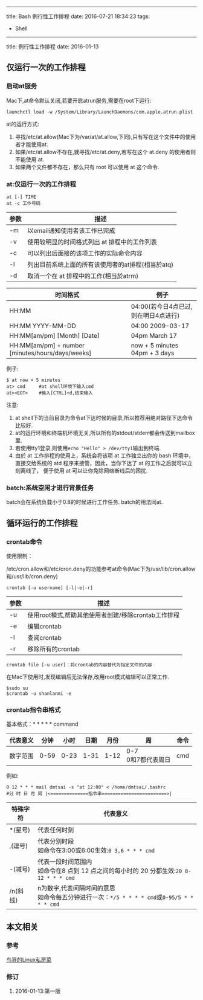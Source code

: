 ----
title: Bash 例行性工作排程
date: 2016-07-21 18:34:23
tags:
- Shell
----
title: 例行性工作排程
date: 2016-01-13

## 仅运行一次的工作排程

### 启动at服务
Mac下,at命令默认关闭,若要开启atrun服务,需要在root下运行:

	launchctl load -w /System/Library/LaunchDaemons/com.apple.atrun.plist

at的运行方式:
1. 寻找/etc/at.allow(Mac下为/var/at/at.allow,下同),只有写在这个文件中的使用者才能使用at.
1. 如果/etc/at.allow不存在,就寻找/etc/at.deny,若写在这个 at.deny 的使用者则不能使用 at.
1. 如果两个文件都不存在，那么只有 root 可以使用 at 这个命令.

### at:仅运行一次的工作排程

	at [-] TIME
	at -c 工作号码

参数|描述
---|---
-m|以email通知使用者该工作已完成
-v|使用较明显的时间格式列出 at 排程中的工作列表
-c|可以列出后面接的该项工作的实际命令内容
-l|列出目前系统上面的所有该使用者的at排程(相当於atq)
-d|取消一个在 at 排程中的工作(相当於atrm)

时间格式|例子
---|---
HH:MM|04:00(若今日4点已过,则在明日4点进行)
HH:MM YYYY-MM-DD|04:00 2009-03-17
HH:MM[am/pm] [Month] [Date]|04pm March 17
HH:MM[am/pm] + number [minutes/hours/days/weeks]|now + 5 minutes<BR>04pm + 3 days

例子:

	$ at now + 5 minutes
	at> cmd		#at shell环境下输入cmd
	at><EOT>	#输入[CTRL]+d,结束输入

注意:
1. at shell下的当前目录为命令at下达时候的目录,所以推荐用绝对路径下达命令比较好.
1. at的运行环境和终端机环境无关,所以所有的stdout/stderr都会传送到mailbox里.
1. 若使用tty1登录,则使用`echo "Hello" > /dev/tty1`输出到终端.
1. 由於 at 工作排程的使用上，系统会将该项 at 工作独立出你的 bash 环境中， 直接交给系统的 atd 程序来接管，因此，当你下达了 at 的工作之后就可以立刻离线了， 便于使用 at 可以让你免除网络断线后的困扰.

### batch:系统空闲才进行背景任务
batch会在系统负载小于0.8的时候进行工作任务.
batch的用法同at.

## 循环运行的工作排程

### crontab命令
使用限制：

/etc/cron.allow和/etc/cron.deny的功能参考at命令(Mac下为/usr/lib/cron.allow和/usr/lib/cron.deny)

	crontab [-u username] [-l|-e|-r]

参数|描述
---|---
-u|使用root模式,帮助其他使用者创建/移除crontab工作排程
-e|编辑crontab
-l|查阅crontab
-r|移除所有的crontab

	crontab file [-u user]：将crontab的内容替代为指定文件的内容

在Mac下使用时,发现编辑后无法保存,改用root模式编辑可以正常工作.

	$sudo su
	$crontab -u shanlanmi -e

### crontab指令串格式
基本格式：* * * * * command 

代表意义|分钟|小时|日期|月份|周|命令
---|---|---|---|---|---|---
数字范围|0-59|0-23|1-31|1-12|0-7<BR>0和7都代表周日|cmd

例如:

	0 12 * * * mail dmtsai -s "at 12:00" < /home/dmtsai/.bashrc
	#分 时 日 月 周 |<==============指令串========================>|

特殊字符|代表意义
---|---
*(星号)|代表任何时刻
,(逗号)|代表分别时段<BR>如命令在3:00或6:00生效:`0 3,6 * * * cmd`
-(减号)|代表一段时间范围内<BR>如命令在8 点到 12 点之间的每小时的 20 分都生效:`20 8-12 * * * cmd`
/n(斜线)|n为数字,代表间隔时间的意思<BR>如命令每五分钟进行一次：`*/5 * * * * cmd`或`0-95/5 * * * * cmd`

## 本文相关
### 参考
[鸟哥的Linux私房菜](http://vbird.dic.ksu.edu.tw/linux_basic/0430cron.php)
### 修订
1. 2016-01-13:第一版

